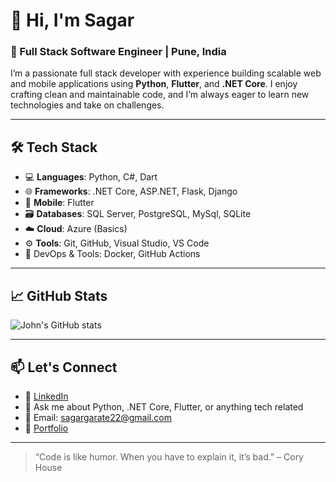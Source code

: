 # 👋 Hi, I'm Sagar

### 🚀 Full Stack Software Engineer | Pune, India

I’m a passionate full stack developer with experience building scalable web and mobile applications using **Python**, **Flutter**, and **.NET Core**. I enjoy crafting clean and maintainable code, and I’m always eager to learn new technologies and take on challenges.

---

## 🛠️ Tech Stack

- 💻 **Languages**: Python, C#, Dart  
- 🌐 **Frameworks**: .NET Core, ASP.NET, Flask, Django
- 📱 **Mobile**: Flutter  
- 🗃️ **Databases**: SQL Server, PostgreSQL, MySql, SQLite  
- ☁️ **Cloud**: Azure (Basics)
- ⚙️ **Tools**: Git, GitHub, Visual Studio, VS Code
- 🐳 DevOps & Tools: Docker, GitHub Actions

---

## 📈 GitHub Stats

![John's GitHub stats](https://github-readme-stats.vercel.app/api?username=sagargarate22&show_icons=true&theme=radical)

---

## 📫 Let's Connect

- 🔗 [LinkedIn]([(https://linkedin.com/in/sagar-garate-3573ab233)])  
- 💬 Ask me about Python, .NET Core, Flutter, or anything tech related  
- 📧 Email: sagargarate22@gmail.com
- 🚀 [Portfolio]([https://sagargarate22.github.io/sagar-portfolio/])

---

> “Code is like humor. When you have to explain it, it’s bad.” – Cory House

